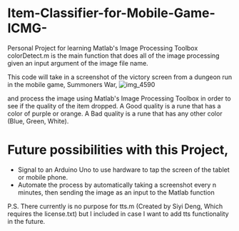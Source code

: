# Item-Classifier-for-Mobile-Game-ICMG-
Personal Project for learning Matlab's Image Processing Toolbox
colorDetect.m is the main function that does all of the image processing given an input argument of the image file name.


This code will take in a screenshot of the victory screen from a dungeon run in the mobile game, Summoners War,
![img_4590](https://user-images.githubusercontent.com/35084641/34858718-baeb5996-f706-11e7-8b8f-471dee1c40d2.PNG)

and process the image using Matlab's Image Processing Toolbox in order to see if the quality of the item dropped.
A Good quality is a rune that has a color of purple or orange.
A Bad quality is a rune that has any other color (Blue, Green, White).


# Future possibilities with this Project,
- Signal to an Arduino Uno to use hardware to tap the screen of the tablet or mobile phone.
- Automate the process by automatically taking a screenshot every n minutes, then sending
  the image as an input to the Matlab function


P.S. There currently is no purpose for tts.m (Created by Siyi Deng, Which requires the license.txt)
but I included in case I want to add tts functionality in the future.
